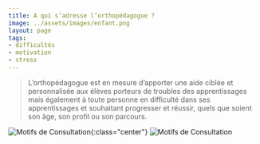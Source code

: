 ```yaml
---
title: A qui s’adresse l’orthopédagogue ?
image: ../assets/images/enfant.png
layout: page
tags:
- difficultés
- motivation
- stress
---
```


>L’orthopédagogue est en mesure d’apporter une aide ciblée et personnalisée aux élèves porteurs de troubles des apprentissages mais également à toute personne en difficulté dans ses apprentissages et souhaitant progresser et réussir, quels que soient son âge, son profil ou son parcours.

![Motifs de Consultation](../assets/images/motifs_consultation.png){:class="center"}
<img id="myImg" src="../assets/images/motifs_consultation.png" alt="Motifs de Consultation" class="center">
